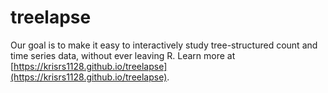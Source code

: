 # treelapse

Our goal is to make it easy to interactively study tree-structured count and time series data, without ever leaving R. Learn more at [https://krisrs1128.github.io/treelapse](https://krisrs1128.github.io/treelapse).
